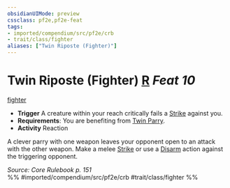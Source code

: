 ```yaml
---
obsidianUIMode: preview
cssclass: pf2e,pf2e-feat
tags:
- imported/compendium/src/pf2e/crb
- trait/class/fighter
aliases: ["Twin Riposte (Fighter)"]
---
```

# Twin Riposte (Fighter)  [R](chapter-9-playing-the-game.md#Actions "Reaction") *Feat 10*  
[fighter](rules/traits/fighter.md)  

- **Trigger** A creature within your reach critically fails a [Strike](strike.md) against you.
- **Requirements**: You are benefiting from [Twin Parry](twin-parry-fighter.md).
- **Activity** Reaction

A clever parry with one weapon leaves your opponent open to an attack with the other weapon. Make a melee [Strike](strike.md) or use a [Disarm](rules/actions/disarm.md) action against the triggering opponent.

*Source: Core Rulebook p. 151*  
%% #imported/compendium/src/pf2e/crb #trait/class/fighter %%